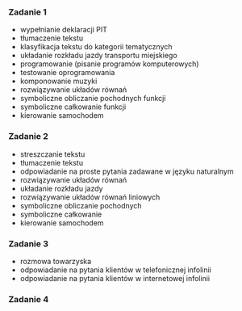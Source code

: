 ### Zadanie 1
- wypełnianie deklaracji PIT
- tłumaczenie tekstu
- klasyfikacja tekstu do kategorii tematycznych
- układanie rozkładu jazdy transportu miejskiego
- programowanie (pisanie programów komputerowych)
- testowanie oprogramowania
- komponowanie muzyki
- rozwiązywanie układów równań
- symboliczne obliczanie pochodnych funkcji
- symboliczne całkowanie funkcji
- kierowanie samochodem
### Zadanie 2
- streszczanie tekstu
- tłumaczenie tekstu
- odpowiadanie na proste pytania zadawane w języku naturalnym
- rozwiązywanie układów równań
- układanie rozkładu jazdy
- rozwiązywanie układów równań liniowych
- symboliczne obliczanie pochodnych
- symboliczne całkowanie
- kierowanie samochodem
### Zadanie 3
- rozmowa towarzyska
- odpowiadanie na pytania klientów w telefonicznej infolinii
- odpowiadanie na pytania klientów w internetowej infolinii
### Zadanie 4

